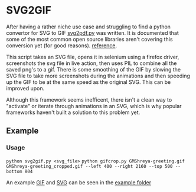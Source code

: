 # SVG2GIF
After having a rather niche use case and struggling to find a python convertor for SVG to GIF [svg2pdf.py]() was written. It is documented that some of the most common open source libraries aren't covering this conversion yet (for good reasons). [reference](https://github.com/ImageMagick/ImageMagick/discussions/2391).


This script takes an SVG file, opens it in selenium using a firefox driver, screenshots the svg file in live action, then uses PIL to combine all the saved png's to a gif. There is some smoothing of the GIF by slowing the SVG file to take more screenshots during the animations and then speeding up the GIF to be at the same speed as the original SVG. This can be improved upon. 

Although this framework seems inefficent, there isn't a clean way to "activate" or iterate through animations in an SVG, which is why popular frameworks haven't built a solution to this problem yet. 

## Example
### Usage
`python svg2gif.py <svg_file>`
`python gifcrop.py GMShreya-greeting.gif GMShreya-greeting_cropped.gif --left 400 --right 2160 --top 500 --bottom 804` 

An example [GIF](https://github.com/proselotis/SVG2GIF/blob/main/example/test.gif) and [SVG](https://github.com/proselotis/SVG2GIF/blob/main/example/test.svg) can be seen in the [example folder](https://github.com/proselotis/SVG2GIF/tree/main/example)
